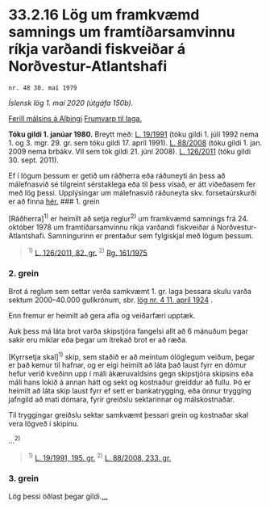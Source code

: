 # 33.2.16 Lög um framkvæmd samnings um framtíðarsamvinnu ríkja varðandi fiskveiðar á Norðvestur-Atlantshafi

`nr. 48 30. maí 1979`

_Íslensk lög 1. maí 2020 (útgáfa 150b)._

[Ferill málsins á Alþingi](https://www.althingi.is/thingstorf/thingmalalistar-eftir-thingum/ferill/?ltg=100&mnr=141)
[Frumvarp til laga.](https://www.althingi.is/altext/100/s/pdf/0196.pdf)

**Tóku gildi 1. janúar 1980.**
Breytt með:
[L. 19/1991](https://althingi.is/altext/stjt/1991.019.html) (tóku gildi 1. júlí 1992 nema 1. og 3. mgr. 29. gr. sem tóku gildi 17. apríl 1991).
[L. 88/2008](https://althingi.is/altext/stjt/2008.088.html) (tóku gildi 1. jan. 2009 nema brbákv. VII sem tók gildi 21. júní 2008).
[L. 126/2011](https://althingi.is/altext/stjt/2011.126.html) (tóku gildi 30. sept. 2011).

Ef í lögum þessum er getið um ráðherra eða ráðuneyti án þess að málefnasvið sé tilgreint sérstaklega eða til þess vísað, er átt viðeðasem fer með lög þessi. Upplýsingar um málefnasvið ráðuneyta skv. forsetaúrskurði er að finna [hér.](2018119.md) ### 1. grein

[Ráðherra]<sup>1)</sup> er heimilt að setja reglur<sup>2)</sup> um framkvæmd samnings frá 24. október 1978 um framtíðarsamvinnu ríkja varðandi fiskveiðar á Norðvestur-Atlantshafi. Samningurinn er prentaður sem fylgiskjal með lögum þessum.

> <sup>1)</sup> [L. 126/2011, 82. gr.](https://althingi.is/altext/stjt/2011.126.html) <sup>2)</sup> [Rg. 161/1975](https://althingi.ishttps://www.reglugerd.is/reglugerdir/allar/nr/161-1975)

### 2. grein

Brot á reglum sem settar verða samkvæmt 1. gr. laga þessara skulu varða sektum 2000–40.000 gullkrónum, sbr. [lög nr. 4 11. apríl 1924](1924004.md) .

Enn fremur er heimilt að gera afla og veiðarfæri upptæk.

Auk þess má láta brot varða skipstjóra fangelsi allt að 6 mánuðum þegar sakir eru miklar eða þegar um ítrekað brot er að ræða.

[Kyrrsetja skal]<sup>1)</sup> skip, sem staðið er að meintum ólöglegum veiðum, þegar er það kemur til hafnar, og er eigi heimilt að láta það laust fyrr en dómur hefur verið kveðinn upp í máli ákæruvaldsins gegn skipstjóra skipsins eða máli hans lokið á annan hátt og sekt og kostnaður greiddur að fullu. Þó er heimilt að láta skip laust fyrr ef sett er bankatrygging, eða önnur trygging jafngild að mati dómara, fyrir greiðslu sektarinnar og málskostnaðar.

Til tryggingar greiðslu sektar samkvæmt þessari grein og kostnaðar skal vera lögveð í skipinu.

…<sup>2)</sup> 

> <sup>1)</sup> [L. 19/1991, 195. gr.](https://althingi.is/altext/stjt/1991.019.html) <sup>2)</sup> [L. 88/2008, 233. gr.](https://althingi.is/altext/stjt/2008.088.html#G233)

### 3. grein

Lög þessi öðlast þegar gildi.[…](https://www.althingi.is/lagasafn/leidbeiningar/)
